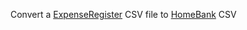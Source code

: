 Convert a [ExpenseRegister](https://play.google.com/store/apps/details?id=pl.tierra.expenseregister) CSV file to [HomeBank](http://homebank.free.fr) CSV
